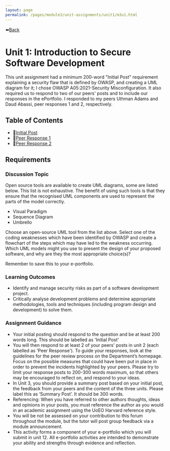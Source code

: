 ```yaml
---
layout: page
permalink: /pages/module3/unit-assignments/unit1/m3u1.html
---
```


⬅️[Back](/pages/module3.html)

# Unit 1: Introduction to Secure Software Development

This unit assignment had a minimum 200-word "Initial Post" requirement explaining a security flaw that is defined by OWASP, and creating a UML diagram for it; I chose OWASP A05:2021-Security Misconfiguration. It also required us to respond to two of our peers' posts and to include our responses in the ePortfolio. I responded to my peers Uthman Adams and Daud Abassi, peer responses 1 and 2, respectively.

## Table of Contents

- 📃[Initial Post](/pages/module3/unit-assignments/unit1/initial-post/m3u1-initialpost.html)
- 📃[Peer Response 1](/pages/module3/unit-assignments/unit1/peer-response-1/m3u1p1.html)
- 📃[Peer Response 2](/pages/module3/unit-assignments/unit1/peer-response-2/m3u1p2.html)

## Requirements

### Discussion Topic

Open source tools are available to create UML diagrams, some are listed below. This list is not exhaustive. The benefit of using such tools is that they ensure that the recognised UML components are used to represent the parts of the model correctly.

- Visual Paradigm
- Sequence Diagram
- Umbrello

Choose an open-source UML tool from the list above. Select one of the coding weaknesses which have been identified by OWASP and create a flowchart of the steps which may have led to the weakness occurring. Which UML models might you use to present the design of your proposed software, and why are they the most appropriate choice(s)?

Remember to save this to your e-portfolio.

### Learning Outcomes

- Identify and manage security risks as part of a software development project.
- Critically analyse development problems and determine appropriate methodologies, tools and techniques (including program design and development) to solve them.

### Assignment Guidance

- Your initial posting should respond to the question and be at least 200 words long. This should be labelled as 'Initial Post'
- You will then respond to at least 2 of your peers' posts in unit 2 (each labelled as 'Peer Response'). To guide your responses, look at the guidelines for the peer review process on the Department’s homepage. Focus on the possible measures that could have been put in place in order to prevent the incidents highlighted by your peers. Please try to limit your response posts to 200-300 words maximum, so that others may be encouraged to reflect on, and respond to your ideas.
- In Unit 3, you should provide a summary post based on your initial post, the feedback from your peers and the content of the three units. Please label this as ‘Summary Post’. It should be 300 words.
- Referencing: When you have referred to other authors thoughts, ideas and opinions in your posts, you must reference the author as you would in an academic assignment using the UoEO Harvard reference style.
- You will be not be assessed on your contribution to this forum throughout the module, but the tutor will post group feedback via a module announcement.
- This activity forms a component of your e-portfolio which you will submit in unit 12. All e-portfolio activities are intended to demonstrate your ability and strengths through evidence and reflection.
